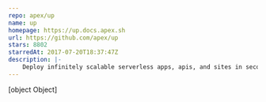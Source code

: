 ```yaml
---
repo: apex/up
name: up
homepage: https://up.docs.apex.sh
url: https://github.com/apex/up
stars: 8802
starredAt: 2017-07-20T18:37:47Z
description: |-
    Deploy infinitely scalable serverless apps, apis, and sites in seconds to AWS.
---
```


[object Object]

